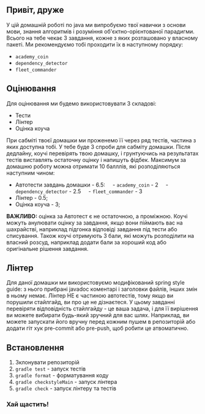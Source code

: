 ## Привіт, друже

У цій домашній роботі по java ми випробуємо твої навички з основи мови, знання алгоритмів і розуміння об'єктно-орієнтованої парадигми.
Всього на тебе чекає 3 завдання, кожне з яких розташовано у власному пакеті. Ми рекомендуємо тобі проходити їх в наступному порядку:
- `academy_coin`
- `dependency_detector`
- `fleet_commander`

## Оцінювання

Для оцінювання ми будемо використовувати 3 складові:

- Тести
- Лінтер
- Оцінка коуча

При сабміті твоєї домашки ми проженемо її через ряд тестів, частина з яких доступна тобі. У тебе буде 3 спроби для сабміту домашки.
Після дедлайну, коучі перевірять твою домашку, і грунтуючись на результатах тестів виставлять остаточну оцінку і напишуть фідбек.
Максимум за домашню роботу можна отримати 10 балллів, які розподіляються наступним чином:

- Автотести завдань домашки - 6.5:
    - `academy_coin` - 2
    - `dependency_detector` - 2.5
    - `fleet_commander` - 3
- Лінтер - 0.5;
- Оцінка коуча - 3;

**ВАЖЛИВО:** оцінка за Автотест є не остаточною, а проміжною. Коучі можуть анулювати оцінку за завдання,
якщо вони піймають вас на шахрайстві, наприклад підгонка відповіді завдання під тести або списування. Також коучі отримують 3 бали,
які можуть розподілити на власний розсуд, наприклад додати бали за хороший код або оригінальне рішення завдання.

## Лінтер

Для даної домашки ми використовуємо модифікований spring style guide: з нього прибрані javadoc коментарі і заголовки файлів,
інших змін в ньому немає. Лінтер НЕ є частиною автотестів, тому якщо ви порушили стайлгайд, ви про це не дізнаєтеся.
У цьому завданні перевіряти відповідність стайлгайду - це ваша задача, і для її вирішення ви можете вибирати будь-який зручний для вас шлях.
Наприклад, ви можете запускати його вручну перед кожним пушем в репозиторій або додати гіт хук pre-commit або pre-push,
щоб робити це атвоматично.

## Встановлення

1. Зклонувати репозиторій
2. `gradle test` - запуск тестів
3. `gradle format` - форматування коду
4. `gradle checkstyleMain` - запуск лінтера
5. `gradle check` - запуск лінтеру та тестів

### Хай щастить!